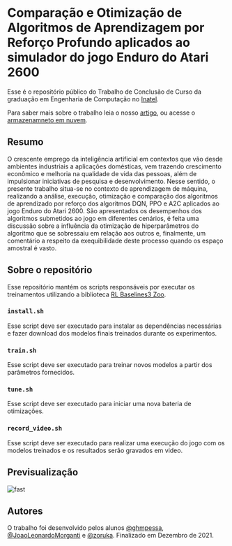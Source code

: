 # Comparação e Otimização de Algoritmos de Aprendizagem por Reforço Profundo aplicados ao simulador do jogo Enduro do Atari 2600

Esse é o repositório público do Trabalho de Conclusão de Curso da graduação em Engenharia de Computação no [Inatel](https://inatel.br/).

Para saber mais sobre o trabalho leia o nosso [artigo](https://github.com/zoruka/tcc/blob/main/whitepaper.pdf), ou acesse o [armazenamneto em nuvem](https://drive.google.com/drive/folders/1vsse23J2VZFHVaKzWRtNeECPbaDxapoz?usp=sharing).

## Resumo

O crescente emprego da inteligência artificial em contextos que vão desde ambientes industriais a aplicações domésticas, vem trazendo crescimento econômico e melhoria na qualidade de vida das pessoas, além de impulsionar iniciativas de pesquisa e desenvolvimento. Nesse sentido, o presente trabalho situa-se no contexto de aprendizagem de máquina, realizando a análise, execução, otimização e comparação dos algoritmos de aprendizado por reforço dos algoritmos DQN, PPO e A2C aplicados ao jogo Enduro do Atari 2600. São apresentados os desempenhos dos algoritmos submetidos ao jogo em diferentes cenários, é feita uma discussão sobre a influência da otimização de hiperparâmetros do algoritmo que se sobressaiu em relação aos outros e, finalmente, um comentário a respeito da exequibilidade deste processo quando os espaço amostral é vasto.

## Sobre o repositório

Esse repositório mantém os scripts responsáveis por executar os treinamentos utilizando a biblioteca [RL Baselines3 Zoo](https://github.com/DLR-RM/rl-baselines3-zoo).

### `install.sh`

Esse script deve ser executado para instalar as dependências necessárias e fazer download dos modelos finais treinados durante os experimentos.

### `train.sh`

Esse script deve ser executado para treinar novos modelos a partir dos parâmetros fornecidos.

### `tune.sh`

Esse script deve ser executado para iniciar uma nova bateria de otimizações.

### `record_video.sh`

Esse script deve ser executado para realizar uma execução do jogo com os modelos treinados e os resultados serão gravados em video.

## Previsualização

![fast](https://user-images.githubusercontent.com/30053103/145335994-79a0d11a-b440-4461-a033-5c4dee5da4d4.gif)


## Autores

O trabalho foi desenvolvido pelos alunos [@ghmpessa](https://github.com/ghmpessa), [@JoaoLeonardoMorganti](https://github.com/JoaoLeonardoMorganti) e [@zoruka](https://github.com/zoruka). Finalizado em Dezembro de 2021.
